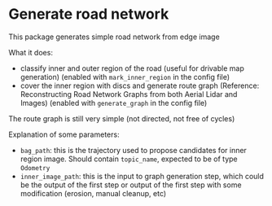 # Generate road network

This package generates simple road network from edge image

What it does:
- classify inner and outer region of the road (useful for drivable map generation) (enabled with `mark_inner_region` in the config file)
- cover the inner region with discs and generate route graph (Reference: Reconstructing Road Network Graphs from both Aerial Lidar and Images) (enabled with `generate_graph` in the config file)

The route graph is still very simple (not directed, not free of cycles)

Explanation of some parameters:
- `bag_path`: this is the trajectory used to propose candidates for inner region image. Should contain `topic_name`, expected to be of type `Odometry`
- `inner_image_path`: this is the input to graph generation step, which could be the output of the first step or output of the first step with some modification (erosion, manual cleanup, etc)

